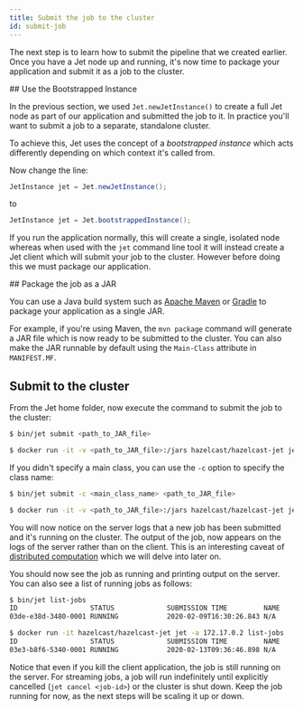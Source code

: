 ```yaml
---
title: Submit the job to the cluster
id: submit-job
---
```


The next step is to learn how to submit the pipeline that we created
earlier. Once you have a Jet node up and running, it's now time to
package your application and submit it as a job to the cluster.

## Use the Bootstrapped Instance

In the previous section, we used `Jet.newJetInstance()` to create a
full Jet node as part of our application and submitted the job to it. In
practice you'll want to submit a job to a separate, standalone cluster.

To achieve this, Jet uses the concept of a _bootstrapped instance_ which
acts differently depending on which context it's called from.

Now change the line:

```java
JetInstance jet = Jet.newJetInstance();
```

to

```java
JetInstance jet = Jet.bootstrappedInstance();
```

If you run the application normally, this will create a single, isolated
node whereas when used with the `jet` command line tool it will instead
create a Jet client which will submit your job to the cluster.
However before doing this we must package our application.

## Package the job as a JAR

You can use a Java build system such as [Apache
Maven](https://maven.apache.org) or [Gradle](https://gradle.org) to
package your application as a single JAR.

For example, if you're using Maven, the `mvn package` command will
generate a JAR file which is now ready to be submitted to the cluster.
You can also make the JAR runnable by default using the `Main-Class` attribute
in `MANIFEST.MF`.

## Submit to the cluster

From the Jet home folder, now execute the command to submit the job to the
cluster:

<!--DOCUSAURUS_CODE_TABS-->
<!--Standalone-->
```bash
$ bin/jet submit <path_to_JAR_file>
```
<!--Docker-->
```bash
$ docker run -it -v <path_to_JAR_file>:/jars hazelcast/hazelcast-jet jet -a 172.17.0.2 submit /jars/<name_of_the_JAR_file>
```
<!--END_DOCUSAURUS_CODE_TABS-->


If you didn't specify a main class, you can use the `-c` option to specify
the class name:

<!--DOCUSAURUS_CODE_TABS-->
<!--Standalone-->
```bash
$ bin/jet submit -c <main_class_name> <path_to_JAR_file>
```
<!--Docker-->
```bash
$ docker run -it -v <path_to_JAR_file>:/jars hazelcast/hazelcast-jet jet -a 172.17.0.2 submit -c <main_class_name> /jars/<name_of_the_JAR_file>
```
<!--END_DOCUSAURUS_CODE_TABS-->

You will now notice on the server logs that a new job has been submitted
and it's running on the cluster. The output of the job, now appears on
the logs of the server rather than on the client. This is an interesting
caveat of [distributed computation](concepts/distributed-computing)
which we will delve into later on.

You should now see the job as running and printing output on the server.
You can also see a list of running jobs as follows:

<!--DOCUSAURUS_CODE_TABS-->
<!--Standalone-->
```bash
$ bin/jet list-jobs
ID                  STATUS             SUBMISSION TIME         NAME
03de-e38d-3480-0001 RUNNING            2020-02-09T16:30:26.843 N/A
```
<!--Docker-->
```bash
$ docker run -it hazelcast/hazelcast-jet jet -a 172.17.0.2 list-jobs
ID                  STATUS             SUBMISSION TIME         NAME
03e3-b8f6-5340-0001 RUNNING            2020-02-13T09:36:46.898 N/A
```
<!--END_DOCUSAURUS_CODE_TABS-->

Notice that even if you kill the client application, the job is still running
on the server. For streaming jobs, a job will run indefinitely until explicitly
cancelled (`jet cancel <job-id>`) or the cluster is shut down. Keep the job
running for now, as the next steps will be scaling it up or down.
